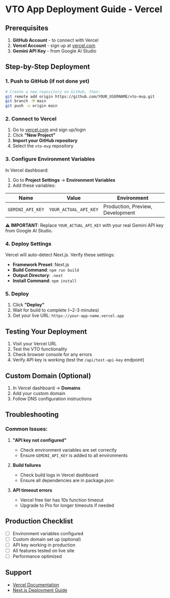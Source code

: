 # VTO App Deployment Guide - Vercel

## Prerequisites

1. **GitHub Account** - to connect with Vercel
2. **Vercel Account** - sign up at [vercel.com](https://vercel.com)
3. **Gemini API Key** - from Google AI Studio

## Step-by-Step Deployment

### 1. Push to GitHub (if not done yet)

```bash
# Create a new repository on GitHub, then:
git remote add origin https://github.com/YOUR_USERNAME/vto-mvp.git
git branch -M main
git push -u origin main
```

### 2. Connect to Vercel

1. Go to [vercel.com](https://vercel.com) and sign up/login
2. Click **"New Project"**
3. **Import your GitHub repository**
4. Select the `vto-mvp` repository

### 3. Configure Environment Variables

In Vercel dashboard:
1. Go to **Project Settings** → **Environment Variables**
2. Add these variables:

| Name | Value | Environment |
|------|-------|-------------|
| `GEMINI_API_KEY` | `YOUR_ACTUAL_API_KEY` | Production, Preview, Development |

**⚠️ IMPORTANT**: Replace `YOUR_ACTUAL_API_KEY` with your real Gemini API key from Google AI Studio.

### 4. Deploy Settings

Vercel will auto-detect Next.js. Verify these settings:
- **Framework Preset**: Next.js
- **Build Command**: `npm run build`
- **Output Directory**: `.next`
- **Install Command**: `npm install`

### 5. Deploy

1. Click **"Deploy"**
2. Wait for build to complete (~2-3 minutes)
3. Get your live URL: `https://your-app-name.vercel.app`

## Testing Your Deployment

1. Visit your Vercel URL
2. Test the VTO functionality
3. Check browser console for any errors
4. Verify API key is working (test the `/api/test-api-key` endpoint)

## Custom Domain (Optional)

1. In Vercel dashboard → **Domains**
2. Add your custom domain
3. Follow DNS configuration instructions

## Troubleshooting

### Common Issues:

1. **"API key not configured"**
   - Check environment variables are set correctly
   - Ensure `GEMINI_API_KEY` is added to all environments

2. **Build failures**
   - Check build logs in Vercel dashboard
   - Ensure all dependencies are in package.json

3. **API timeout errors**
   - Vercel free tier has 10s function timeout
   - Upgrade to Pro for longer timeouts if needed

## Production Checklist

- [ ] Environment variables configured
- [ ] Custom domain set up (optional)
- [ ] API key working in production
- [ ] All features tested on live site
- [ ] Performance optimized

## Support

- [Vercel Documentation](https://vercel.com/docs)
- [Next.js Deployment Guide](https://nextjs.org/docs/deployment)